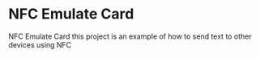 # NFC Emulate Card
NFC Emulate Card this project is an example of how to send text to other devices using NFC
